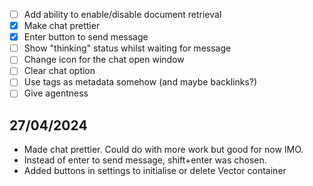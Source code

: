 -   [ ] Add ability to enable/disable document retrieval
-   [x] Make chat prettier
-   [x] Enter button to send message
-   [ ] Show "thinking" status whilst waiting for message
-   [ ] Change icon for the chat open window
-   [ ] Clear chat option
-   [ ] Use tags as metadata somehow (and maybe backlinks?)
-   [ ] Give agentness

## 27/04/2024

-   Made chat prettier. Could do with more work but good for now IMO.
-   Instead of enter to send message, shift+enter was chosen.
-   Added buttons in settings to initialise or delete Vector container
